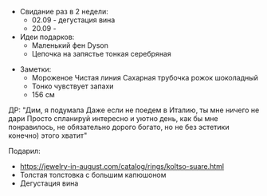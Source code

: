 * Свидание раз в 2 недели:
	* 02.09 - дегустация вина
	* 20.09 - 
* Идеи подарков:
	* Маленький фен Dyson
	* Цепочка на запястье тонкая серебряная
- Заметки:
	- Мороженое Чистая линия Сахарная трубочка рожок шоколадный
	- Тонко чувствует запахи
	- 156 см

ДР:
"Дим, я подумала 
Даже если не поедем в Италию, ты мне ничего не дари
Просто спланируй интересно и уютно день, как бы мне понравилось, не обязательно дорого богато, но не без эстетики конечно) этого хватит"

Подарил:
*  https://jewelry-in-august.com/catalog/rings/koltso-suare.html
* Толстая толстовка с большим капюшоном
* Дегустация вина